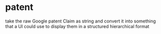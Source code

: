 # patent
take the raw Google patent Claim as string and convert it into something that a UI could use to display them in a structured hierarchical format
